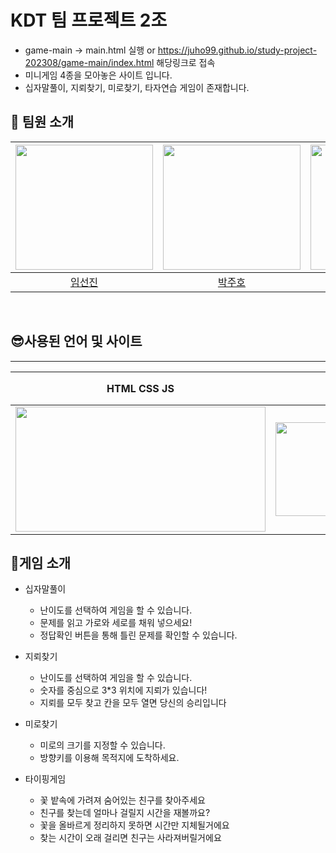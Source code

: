 # KDT 팀 프로젝트 2조 

- game-main -> main.html 실행 or https://juho99.github.io/study-project-202308/game-main/index.html 해당링크로 접속
- 미니게임 4종을 모아놓은 사이트 입니다.
- 십자말풀이, 지뢰찾기, 미로찾기, 타자연습 게임이 존재합니다.


## 🦁 팀원 소개 
| <a href="https://github.com/Limseonjin"> <img src="https://avatars.githubusercontent.com/u/128454779?v=4" width="220" height="200"/> </a> | <a href="https://github.com/JuHo99"> <img src="https://avatars.githubusercontent.com/u/138633367?v=4" width="220" height="200"/> </a> |<a href="https://github.com/YoungHeeSo"> <img src="https://avatars.githubusercontent.com/u/138635849?v=4" width="220" height="200"/> </a>| <a href="https://github.com/smg0218"> <img src="https://avatars.githubusercontent.com/u/128454773?v=4" width="220" height="200"/> </a>|
|:----:|:---:|:----:|:----:|
|[임선진](https://github.com/Limseonjin)|[박주호](https://github.com/JuHo99)| [박소영](https://github.com/YoungHeeSo)  |[송민건](https://github.com/smg0218) |

</br>

## 😎사용된 언어 및 사이트
<hr>

| HTML CSS JS | 피그마(팀 디자인) | 캔바(PPT) |
|-----------------------|---------------------|---------------------|
| <img src="https://images.velog.io/images/gga4638/post/6d9df8cb-5086-4fa9-83d1-521fd6a2cb27/image.png" width="400" height="200"> | <img src="https://images.velog.io/images/duboo/post/cedafb12-5021-423e-a512-6d33096830f7/figma.png" width="300" height="150" > | <img src="https://static.canva.com/web/images/12487a1e0770d29351bd4ce4f87ec8fe.svg" > |


## 🤞게임 소개

- 십자말풀이
  - 난이도를 선택하여 게임을 할 수 있습니다.
  - 문제를 읽고 가로와 세로를 채워 넣으세요!
  - 정답확인 버튼을 통해 틀린 문제를 확인할 수 있습니다.
 
- 지뢰찾기
  - 난이도를 선택하여 게임을 할 수 있습니다.
  - 숫자를 중심으로 3*3 위치에 지뢰가 있습니다! 
  - 지뢰를 모두 찾고 칸을 모두 열면 당신의 승리입니다

- 미로찾기
  - 미로의 크기를 지정할 수 있습니다. 
  - 방향키를 이용해 목적지에 도착하세요. 
  
- 타이핑게임
  - 꽃 밭속에 가려져 숨어있는 친구를 찾아주세요
  - 친구를 찾는데 얼마나 걸릴지 시간을 재볼까요?
  - 꽃을 올바르게 정리하지 못하면 시간만 지체될거에요
  - 찾는 시간이 오래 걸리면 친구는 사라져버릴거에요
